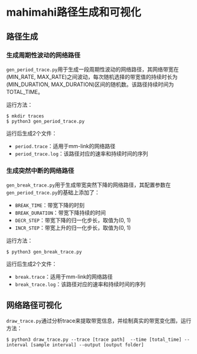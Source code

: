 # mahimahi路径生成和可视化

## 路径生成

### 生成周期性波动的网络路径

`gen_period_trace.py`用于生成一段周期性波动的网络路径，其网络带宽在(MIN_RATE, MAX_RATE)之间波动，每次随机选择的带宽值的持续时长为(MIN_DURATION, MAX_DURATION)区间的随机数。该路径持续时间为TOTAL_TIME。

运行方法：

```shell
$ mkdir traces
$ python3 gen_period_trace.py
```

运行后生成2个文件：

- `period.trace`：适用于mm-link的网络路径
- `period_trace.log`：该路径对应的速率和持续时间的序列

### 生成突然中断的网络路径

`gen_break_trace.py`用于生成带宽突然下降的网络路径，其配置参数在`gen_period_trace.py`的基础上添加了：

- `BREAK_TIME`：带宽下降的时刻
- `BREAK_DURATION`：带宽下降持续的时间
- `DECR_STEP`：带宽下降的归一化步长，取值为(0, 1)
- `INCR_STEP`：带宽上升的归一化步长，取值为(0, 1)

运行方法：

```shell
$ python3 gen_break_trace.py
```

运行后生成2个文件：

- `break.trace`：适用于mm-link的网络路径
- `break_trace.log`：该路径对应的速率和持续时间的序列

## 网络路径可视化

`draw_trace.py`通过分析trace来提取带宽信息，并绘制真实的带宽变化图，运行方法：

```shell
$ python3 draw_trace.py --trace [trace path]  --time [total_time] --interval [sample interval] --output [output folder]
```